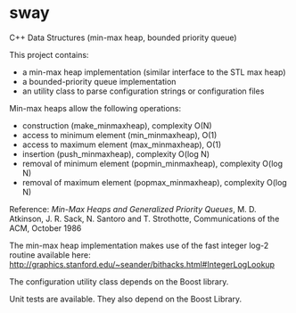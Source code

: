 sway
====

C++ Data Structures (min-max heap, bounded priority queue)

This project contains:
 - a min-max heap implementation (similar interface to the STL max heap)
 - a bounded-priority queue implementation
 - an utility class to parse configuration strings or configuration files

Min-max heaps allow the following operations:
 - construction (make_minmaxheap), complexity O(N)
 - access to minimum element (min_minmaxheap), O(1)
 - access to maximum element (max_minmaxheap), O(1)
 - insertion (push_minmaxheap), complexity O(log N)
 - removal of minimum element (popmin_minmaxheap), complexity O(log N)
 - removal of maximum element (popmax_minmaxheap), complexity O(log N)
 
Reference: <i>Min-Max Heaps and Generalized Priority Queues</i>, M. D. Atkinson, J. R. Sack, N. Santoro and T. Strothotte, Communications of the ACM, October 1986

The min-max heap implementation makes use of the fast integer log-2 routine available here:
http://graphics.stanford.edu/~seander/bithacks.html#IntegerLogLookup

The configuration utility class depends on the Boost library.

Unit tests are available. They also depend on the Boost Library.

